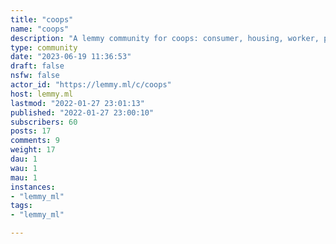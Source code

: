 ```yaml
---
title: "coops" 
name: "coops"
description: "A lemmy community for coops: consumer, housing, worker, platform etc. Not officially affiliated with the IWW, it's just a nice logo with historical relevance"
type: community
date: "2023-06-19 11:36:53"
draft: false
nsfw: false
actor_id: "https://lemmy.ml/c/coops"
host: lemmy.ml
lastmod: "2022-01-27 23:01:13"
published: "2022-01-27 23:00:10"
subscribers: 60
posts: 17
comments: 9
weight: 17
dau: 1
wau: 1
mau: 1
instances:
- "lemmy_ml"
tags: 
- "lemmy_ml"

---
```

